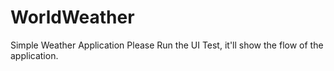 # WorldWeather
Simple Weather Application
Please Run the UI Test, it'll show the flow of the application.
